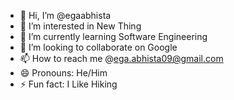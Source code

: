 - 👋 Hi, I’m @egaabhista
- 👀 I’m interested in New Thing
- 🌱 I’m currently learning Software Engineering
- 💞️ I’m looking to collaborate on Google
- 📫 How to reach me @ega.abhista09@gmail.com
- 😄 Pronouns: He/Him
- ⚡ Fun fact: I Like Hiking

<!---
egaabhista/egaabhista is a ✨ special ✨ repository because its `README.md` (this file) appears on your GitHub profile.
You can click the Preview link to take a look at your changes.
--->
